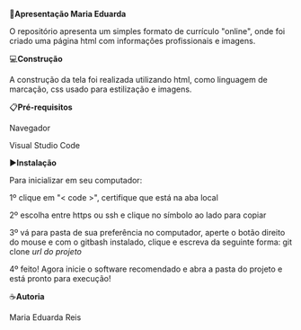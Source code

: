 🎯**Apresentação Maria Eduarda**

O repositório apresenta um simples formato de currículo "online", onde foi 
criado uma página html com informações profissionais e imagens.

💻**Construção**

A construção da tela foi realizada utilizando html, como linguagem de marcação, css usado para estilização e imagens.

📋**Pré-requisitos**

Navegador 

Visual Studio Code

▶️**Instalação**

Para inicializar em seu computador:

1º clique em "< code >", certifique que está na aba local

2º escolha entre https ou ssh e clique no símbolo ao lado para copiar

3º vá para pasta de sua preferência no computador, aperte o botão direito do mouse e com o gitbash
instalado, clique e escreva da seguinte forma: git clone *url do projeto*

4º feito! Agora inicie o software recomendado e abra a pasta do projeto e está pronto para execução!

☕**Autoria**

Maria Eduarda Reis


